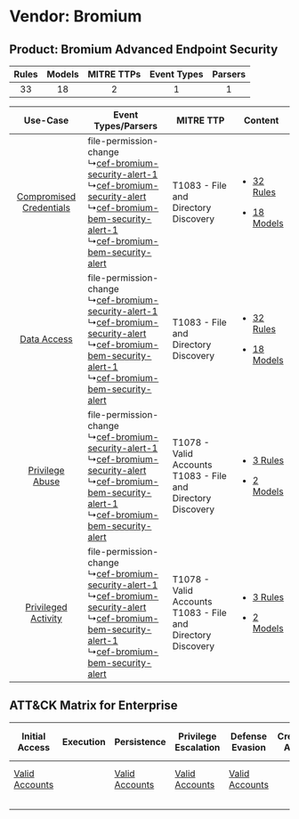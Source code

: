 Vendor: Bromium
===============
Product: Bromium Advanced Endpoint Security
-------------------------------------------
| Rules | Models | MITRE TTPs | Event Types | Parsers |
|:-----:|:------:|:----------:|:-----------:|:-------:|
|  33   |   18   |     2      |      1      |    1    |

|    Use-Case    | Event Types/Parsers    | MITRE TTP    | Content    |
|:----:| ---- | ---- | ---- |
| [Compromised Credentials](../../../UseCases/uc_compromised_credentials.md) |  file-permission-change<br> ↳[cef-bromium-security-alert-1](Ps/pC_cefbromiumsecurityalert1.md)<br> ↳[cef-bromium-security-alert](Ps/pC_cefbromiumsecurityalert.md)<br> ↳[cef-bromium-bem-security-alert-1](Ps/pC_cefbromiumbemsecurityalert1.md)<br> ↳[cef-bromium-bem-security-alert](Ps/pC_cefbromiumbemsecurityalert.md)<br> | T1083 - File and Directory Discovery<br>    | [<ul><li>32 Rules</li></ul><ul><li>18 Models</li></ul>](RM/r_m_bromium_bromium_advanced_endpoint_security_Compromised_Credentials.md) |
|    [Data Access](../../../UseCases/uc_data_access.md)    |  file-permission-change<br> ↳[cef-bromium-security-alert-1](Ps/pC_cefbromiumsecurityalert1.md)<br> ↳[cef-bromium-security-alert](Ps/pC_cefbromiumsecurityalert.md)<br> ↳[cef-bromium-bem-security-alert-1](Ps/pC_cefbromiumbemsecurityalert1.md)<br> ↳[cef-bromium-bem-security-alert](Ps/pC_cefbromiumbemsecurityalert.md)<br> | T1083 - File and Directory Discovery<br>    | [<ul><li>32 Rules</li></ul><ul><li>18 Models</li></ul>](RM/r_m_bromium_bromium_advanced_endpoint_security_Data_Access.md)    |
|         [Privilege Abuse](../../../UseCases/uc_privilege_abuse.md)         |  file-permission-change<br> ↳[cef-bromium-security-alert-1](Ps/pC_cefbromiumsecurityalert1.md)<br> ↳[cef-bromium-security-alert](Ps/pC_cefbromiumsecurityalert.md)<br> ↳[cef-bromium-bem-security-alert-1](Ps/pC_cefbromiumbemsecurityalert1.md)<br> ↳[cef-bromium-bem-security-alert](Ps/pC_cefbromiumbemsecurityalert.md)<br> | T1078 - Valid Accounts<br>T1083 - File and Directory Discovery<br> | [<ul><li>3 Rules</li></ul><ul><li>2 Models</li></ul>](RM/r_m_bromium_bromium_advanced_endpoint_security_Privilege_Abuse.md)    |
|     [Privileged Activity](../../../UseCases/uc_privileged_activity.md)     |  file-permission-change<br> ↳[cef-bromium-security-alert-1](Ps/pC_cefbromiumsecurityalert1.md)<br> ↳[cef-bromium-security-alert](Ps/pC_cefbromiumsecurityalert.md)<br> ↳[cef-bromium-bem-security-alert-1](Ps/pC_cefbromiumbemsecurityalert1.md)<br> ↳[cef-bromium-bem-security-alert](Ps/pC_cefbromiumbemsecurityalert.md)<br> | T1078 - Valid Accounts<br>T1083 - File and Directory Discovery<br> | [<ul><li>3 Rules</li></ul><ul><li>2 Models</li></ul>](RM/r_m_bromium_bromium_advanced_endpoint_security_Privileged_Activity.md)       |

ATT&CK Matrix for Enterprise
----------------------------
| Initial Access                                                      | Execution | Persistence                                                         | Privilege Escalation                                                | Defense Evasion                                                     | Credential Access | Discovery                                                                         | Lateral Movement | Collection | Command and Control | Exfiltration | Impact |
| ------------------------------------------------------------------- | --------- | ------------------------------------------------------------------- | ------------------------------------------------------------------- | ------------------------------------------------------------------- | ----------------- | --------------------------------------------------------------------------------- | ---------------- | ---------- | ------------------- | ------------ | ------ |
| [Valid Accounts](https://attack.mitre.org/techniques/T1078)<br><br> |           | [Valid Accounts](https://attack.mitre.org/techniques/T1078)<br><br> | [Valid Accounts](https://attack.mitre.org/techniques/T1078)<br><br> | [Valid Accounts](https://attack.mitre.org/techniques/T1078)<br><br> |                   | [File and Directory Discovery](https://attack.mitre.org/techniques/T1083)<br><br> |                  |            |                     |              |        |